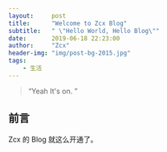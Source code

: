 ```yaml
---
layout:     post
title:      "Welcome to Zcx Blog"
subtitle:   " \"Hello World, Hello Blog\""
date:       2019-06-18 22:23:00
author:     "Zcx"
header-img: "img/post-bg-2015.jpg"
tags:
    - 生活
---
```


> “Yeah It's on. ”


## 前言


Zcx 的 Blog 就这么开通了。

